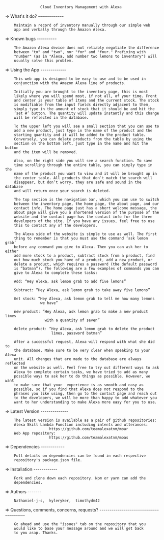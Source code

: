 
                    Cloud Inventory Management with Alexa                       

   =>   What's it do?
        -------------

        Maintain a record of inventory manually through our simple web
        app and verbally through the Amazon Alexa.

   =>   Known bugs
        ----------

        The Amazon Alexa device does not reliably negotiate the difference
        between "to" and "two", nor "for" and "four." Prefixing with
        "number" (as in "Alexa, add number two lemons to inventory") will
        usually solve this problem.  

   =>   Using the App
        -------------

        This web app is designed to be easy to use and to be used in
        conjunction with the Amazon Alexa line of products.

        Initially you are brought to the inventory page, this is most
        likely where you will spend most, if not all, of your time. Front
        and center is your table of items and the current stock. The stock
        is modifiable from the input fields directly adjacent to them,
        simply type in the amount of stock that it should be and hit the
        ‘set #’ button. The quantity will update instantly and this change
        will be reflected in the database.

        To the upper left you will see a small section that you can use to
        add a new product, just type in the name of the product and the
        starting quantity and it will be added to the product table.
        Conversely, you can delete products from the table by using the
        section on the bottom left, just type in the name and hit the button
        and the item will be removed.

        Also, on the right side you will see a search function. To save
        time scrolling through the entire table, you can simply type in the
        name of the product you want to view and it will be brought up in
        the center table. All products that don’t match the search will
        disappear, but don’t worry, they are safe and sound in the database
        and will return once your search is deleted.

        The top section is the navigation bar, which you can use to switch
        between the inventory page, the home page, the about page, and our
        contact info. The home page just has a short welcome message, the
        about page will give you a shortened version of the purpose of the
        website and the contact page has the contact info for the three
        developers of the site. If you have any issues, feel free to use
        this to contact any of the developers.

        The Alexa side of the website is simple to use as well. The first
        thing to remember is that you must use the command ‘ask lemon grab’
        before any command you give to Alexa. Then you can ask her to either
        add more stock to a product, subtract stock from a product, find
        out how much stock you have of a product, add a new product, or
        delete a product, which requires a password (the default password
        is “batman”). The following are a few examples of commands you can
        give to Alexa to complete these tasks:

        Add: “Hey Alexa, ask lemon grab to add five lemons”

        Subtract: “Hey Alexa, ask lemon grab to take away five lemons”

        Get stock: “Hey Alexa, ask lemon grab to tell me how many lemons
                    we have”

        new product: “Hey Alexa, ask lemon grab to make a new product limes
                      with a quantity of seven”

        delete product: “Hey Alexa, ask lemon grab to delete the product
                         limes, password batman”

        After a successful request, Alexa will respond with what she did to
        the database. Make sure to be very clear when speaking to your Alexa
        unit. All changes that are made to the database are always reflected
        on the website as well. Feel free to try out different ways to ask
        Alexa to complete certain tasks, we have tried to add as many
        possible ways to ask her to do things as possible. However, we want
        to make sure that your  experience is as smooth and easy as
        possible, so if you find that Alexa does not respond to the
        phrases you like using, then go to the contact page and reach out
        to the developers, we will be more than happy to add whatever you
        want to her understanding to make Alexa more easy for you to use.

   =>   Latest Version
        --------------

        The latest version is available as a pair of github repositories:
        Alexa Skill Lambda Function including intents and utterances:
                        https://github.com/teamalexatnm/moar
        Web App repository:
                        https://github.com/teamalexatnm/moas

   =>   Dependencies
        ------------

        Full details on dependencies can be found in each respective
        repository's package.json file.


   =>   Installation
        ------------

        Fork and clone down each repository. Npm or yarn can add the
        dependencies.

   =>   Authors
        -------

        Nathaniel-j-s,  kyleryker,  timothydm42


   =>   Questions, comments, concerns, requests?
        ----------------------------------------

        Go ahead and use the "issues" tab on the repository that you
        would like to base your message around and we will get back
        to you asap. Thanks.
